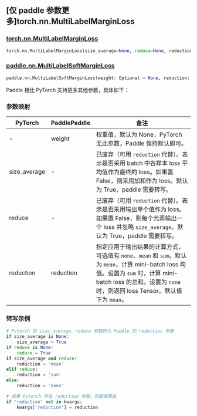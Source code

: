 ## [仅 paddle 参数更多]torch.nn.MultiLabelMarginLoss

### [torch.nn.MultiLabelMarginLoss](https://pytorch.org/docs/stable/generated/torch.nn.MultiLabelMarginLoss)

```python
torch.nn.MultiLabelMarginLoss(size_average=None, reduce=None, reduction='mean')
```

### [paddle.nn.MultiLabelSoftMarginLoss](https://www.paddlepaddle.org.cn/documentation/docs/zh/api/paddle/nn/MultiLabelSoftMarginLoss_cn.html)

```python
paddle.nn.MultiLabelSoftMarginLoss(weight: Optional = None, reduction: str = 'mean', name: str = None)
```

Paddle 相比 PyTorch 支持更多其他参数，具体如下：

### 参数映射

| PyTorch            | PaddlePaddle       | 备注                                                                               |
| ------------------ | ------------------ | ---------------------------------------------------------------------------------- |
| -                  | weight             | 权重值，默认为 None，PyTorch 无此参数，Paddle 保持默认即可。                          |
| size_average       | -                  | 已废弃（可用 `reduction` 代替）。表示是否采用 batch 中各样本 loss 平均值作为最终的 loss。如果置 False，则采用加和作为 loss。默认为 True，paddle 需要转写。    |
| reduce             | -                  | 已废弃（可用 `reduction` 代替）。表示是否采用输出单个值作为 loss。如果置 False，则每个元素输出一个 loss 并忽略 `size_average`。默认为 True，paddle 需要转写。 |
| reduction          | reduction          | 指定应用于输出结果的计算方式，可选值有 `none`、`mean` 和 `sum`。默认为 `mean`，计算 mini-batch loss 均值。设置为 `sum` 时，计算 mini-batch loss 的总和。设置为 `none` 时，则返回 loss Tensor。默认值下为 `mean`。   |

### 转写示例

```python
# Pytorch 的 size_average、reduce 参数转为 Paddle 的 reduction 参数
if size_average is None:
    size_average = True
if reduce is None:
    reduce = True
if size_average and reduce:
    reduction = 'mean'
elif reduce:
    reduction = 'sum'
else:
    reduction = 'none'

# 如果 Pytorch 存在 reduction 参数，则直接覆盖
if 'reduction' not in kwargs:
    kwargs['reduction'] = reduction
```
